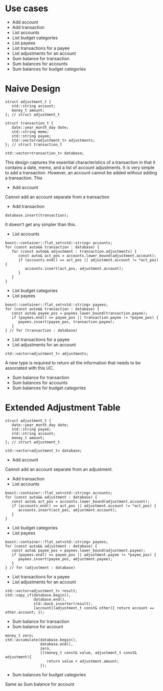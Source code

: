 # Use cases
* Add account
* Add transaction
* List accounts
* List budget categories
* List payees
* List transactions for a payee
* List adjustments for an account
* Sum balance for transaction
* Sum balances for accounts
* Sum balances for budget categories

# Naive Design
```
struct adjustment_t {
   std::string account;
   money_t amount;
}; // struct adjustment_t

struct transaction_t {
   date::year_month_day date;
   std::string memo;
   std::string payee;
   std::vector<adjustment_t> adjustments;
}; // struct transaction_t

std::vector<transaction_t> database;
```

This design captures the essential characteristics of a transaction in that it contains a date, memo, and a list of account adjustments. It is very simple to add a transaction. However, an account cannot be added without adding a transaction. This 

* Add account

Cannot add an account separate from a transaction.

* Add transaction

```
database.insert(transaction);
```
It doesn't get any simpler than this.

* List accounts
```
boost::container::flat_set<std::string> accounts;
for (const auto&& transaction : database) {
   for (const auto&& adjustment : transaction.adjustments) {
      const auto& act_pos = accounts.lower_bound(adjustment.account);
      if (accounts.end() == act_pos || adjustment.account != *act_pos) {
         accounts.insert(act_pos, adjustment.account);
      }
   }
}
```
* List budget categories
* List payees
```
boost::container::flat_set<std::string> payees;
for (const auto&& transaction : database) {
   const auto& payee_pos = payees.lower_bound(transaction.payee);
   if (payees.end() == payee_pos || transaction.payee != *payee_pos) {
      payees.insert(payee_pos, transaction.payee);
   }
} // for (transaction : database)
```
* List transactions for a payee
* List adjustments for an account
```
std::vector<adjustment_t> adjustments;
```
A new type is required to return all the information that needs to be associated with this UC. 
* Sum balance for transaction
* Sum balances for accounts
* Sum balances for budget categories

# Extended Adjustment Table
```
struct adjustment_t {
   date::year_month_day date;
   std::string payee;
   std::string account;
   money_t amount;
}; // struct adjustment_t

std::vector<adjustment_t> database;
```

* Add account

Cannot add an account separate from an adjustment.

* Add transaction
* List accounts
```
boost::container::flat_set<std::string> accounts;
for (const auto&& adjustment : database) {
   const auto& act_pos = accounts.lower_bound(adjustment.account);
   if (accounts.end() == act_pos || adjustment.account != *act_pos) {
      accounts.insert(act_pos, adjustment.account);
   }
}
```
* List budget categories
* List payees
```
boost::container::flat_set<std::string> payees;
for (const auto&& adjustment : database) {
   const auto& payee_pos = payees.lower_bound(adjustment.payee);
   if (payees.end() == payee_pos || adjustment.payee != *payee_pos) {
      payees.insert(payee_pos, adjustment.payee);
   }
} // for (adjustment : database)
```
* List transactions for a payee
* List adjustments for an account
```
std::vector<adjustment_t> result;
std::copy_if(database.begin(),
             database.end(),
             std::back_inserter(result),
             [account](adjustment_t const& other){ return account == other.account; });
```
* Sum balance for transaction
* Sum balance for account
```
money_t zero;
std::accumulate(database.begin(),
                database.end(),
                zero,
                [](money_t const& value, adjustment_t const& adjustment){
                   return value + adjustment.amount;
                });
```
* Sum balances for budget categories

Same as Sum balance for account
